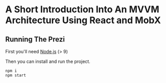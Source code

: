 # A Short Introduction Into An MVVM Architecture Using React and MobX

## Running The Prezi

First you'll need [Node.js]() (> 9)

Then you can install and run the project.

```
npm i
npm start
```
